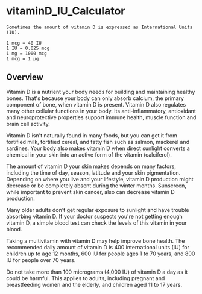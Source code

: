 # vitaminD_IU_Calculator


    Sometimes the amount of vitamin D is expressed as International Units (IU).

    1 mcg = 40 IU
    1 IU = 0.025 mcg
    1 mg = 1000 mcg
    1 mcg = 1 μg

## Overview

Vitamin D is a nutrient your body needs for building and maintaining healthy bones. That's because your body can only absorb calcium, the primary component of bone, when vitamin D is present. Vitamin D also regulates many other cellular functions in your body. Its anti-inflammatory, antioxidant and neuroprotective properties support immune health, muscle function and brain cell activity.

Vitamin D isn't naturally found in many foods, but you can get it from fortified milk, fortified cereal, and fatty fish such as salmon, mackerel and sardines. Your body also makes vitamin D when direct sunlight converts a chemical in your skin into an active form of the vitamin (calciferol).

The amount of vitamin D your skin makes depends on many factors, including the time of day, season, latitude and your skin pigmentation. Depending on where you live and your lifestyle, vitamin D production might decrease or be completely absent during the winter months. Sunscreen, while important to prevent skin cancer, also can decrease vitamin D production.

Many older adults don't get regular exposure to sunlight and have trouble absorbing vitamin D. If your doctor suspects you're not getting enough vitamin D, a simple blood test can check the levels of this vitamin in your blood.

Taking a multivitamin with vitamin D may help improve bone health. The recommended daily amount of vitamin D is 400 international units (IU) for children up to age 12 months, 600 IU for people ages 1 to 70 years, and 800 IU for people over 70 years.

Do not take more than 100 micrograms (4,000 IU) of vitamin D a day as it could be harmful. This applies to adults, including pregnant and breastfeeding women and the elderly, and children aged 11 to 17 years.
